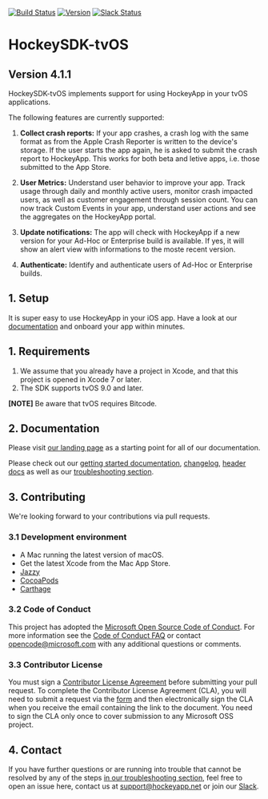 [![Build Status](https://travis-ci.org/bitstadium/HockeySDK-tvOS.svg?branch=master)](https://travis-ci.org/bitstadium/HockeySDK-tvOS)
[![Version](http://cocoapod-badges.herokuapp.com/v/HockeySDK-tvOS/badge.png)](http://cocoadocs.org/docsets/HockeySDK-tvOS)
[![Slack Status](https://slack.hockeyapp.net/badge.svg)](https://slack.hockeyapp.net)

# HockeySDK-tvOS

## Version 4.1.1

HockeySDK-tvOS implements support for using HockeyApp in your tvOS applications.

The following features are currently supported:

1. **Collect crash reports:** If your app crashes, a crash log with the same format as from the Apple Crash Reporter is written to the device's storage. If the user starts the app again, he is asked to submit the crash report to HockeyApp. This works for both beta and letive apps, i.e. those submitted to the App Store.

2. **User Metrics:** Understand user behavior to improve your app. Track usage through daily and monthly active users, monitor crash impacted users, as well as customer engagement through session count. You can now track Custom Events in your app, understand user actions and see the aggregates on the HockeyApp portal.

3. **Update notifications:** The app will check with HockeyApp if a new version for your Ad-Hoc or Enterprise build is available. If yes, it will show an alert view with informations to the moste recent version.

4. **Authenticate:** Identify and authenticate users of Ad-Hoc or Enterprise builds.

## 1. Setup

It is super easy to use HockeyApp in your iOS app. Have a look at our [documentation](https://www.hockeyapp.net/help/sdk/tvos/4.1.2/docs/docs/Guide-Installation-Setup.html) and onboard your app within minutes.


<a id="requirements"></a> 
## 1. Requirements

1. We assume that you already have a project in Xcode, and that this project is opened in Xcode 7 or later.
2. The SDK supports tvOS 9.0 and later.

**[NOTE]** 
Be aware that tvOS requires Bitcode.

## 2. Documentation

Please visit [our landing page](https://www.hockeyapp.net/help/sdk/tvos/4.1.2/index.html) as a starting point for all of our documentation.

Please check out our [getting started documentation](https://www.hockeyapp.net/help/sdk/tvos/4.1.2/docs/docs/Guide-Installation-Setup.html), [changelog](http://www.hockeyapp.net/help/sdk/tvos/4.1.2/docs/docs/Changelog.html), [header docs](https://www.hockeyapp.net/help/sdk/tvos/4.1.2/index.html) as well as our [troubleshooting section](https://www.hockeyapp.net/help/sdk/tvos/4.1.2/docs/docs/Guide-Installation-Setup.html#troubleshooting).

## 3. Contributing

We're looking forward to your contributions via pull requests.

### 3.1 Development environment

* A Mac running the latest version of macOS.
* Get the latest Xcode from the Mac App Store.
* [Jazzy](https://github.com/realm/jazzy) 
* [CocoaPods](https://cocoapods.org/)
* [Carthage](https://github.com/Carthage/Carthage)

### 3.2 Code of Conduct

This project has adopted the [Microsoft Open Source Code of Conduct](https://opensource.microsoft.com/codeofconduct/). For more information see the [Code of Conduct FAQ](https://opensource.microsoft.com/codeofconduct/faq/) or contact [opencode@microsoft.com](mailto:opencode@microsoft.com) with any additional questions or comments.

### 3.3 Contributor License

You must sign a [Contributor License Agreement](https://cla.microsoft.com/) before submitting your pull request. To complete the Contributor License Agreement (CLA), you will need to submit a request via the [form](https://cla.microsoft.com/) and then electronically sign the CLA when you receive the email containing the link to the document. You need to sign the CLA only once to cover submission to any Microsoft OSS project. 

## 4. Contact

If you have further questions or are running into trouble that cannot be resolved by any of the steps [in our troubleshooting section](https://www.hockeyapp.net/help/sdk/tvos/4.1.2/docs/docs/Guide-Installation-Setup.html#troubleshooting), feel free to open an issue here, contact us at [support@hockeyapp.net](mailto:support@hockeyapp.net) or join our [Slack](https://slack.hockeyapp.net).